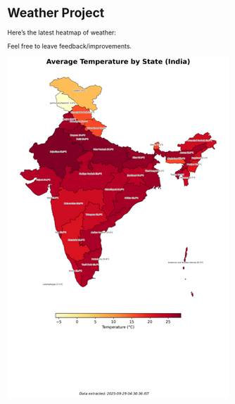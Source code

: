 # Weather Project

Here’s the latest heatmap of weather:

Feel free to leave feedback/improvements.

![India Heatmap](docs/assets/india_heatmap.png?v=D9BE16)
